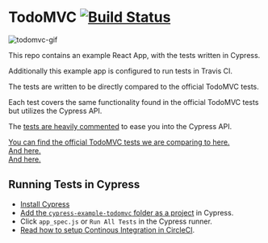 # TodoMVC [![Build Status](https://travis-ci.org/cypress-io/cypress-example-todomvc.svg)](https://travis-ci.org/cypress-io/cypress-example-todomvc)

![todomvc-gif](https://cloud.githubusercontent.com/assets/1268976/12985445/ad168098-d0c0-11e5-94e7-2f2e619bae93.gif)

This repo contains an example React App, with the tests written in Cypress.

Additionally this example app is configured to run tests in Travis CI.

The tests are written to be directly compared to the official TodoMVC tests.

Each test covers the same functionality found in the official TodoMVC tests but utilizes the Cypress API.

The [tests are heavily commented](cypress/integration/app_spec.js) to ease you into the Cypress API.

[You can find the official TodoMVC tests we are comparing to here.](https://github.com/tastejs/todomvc/blob/master/tests/test.js) <br>
[And here.](https://github.com/tastejs/todomvc/blob/master/tests/page.js) <br>
[And here.](https://github.com/tastejs/todomvc/blob/master/tests/testOperations.js)

## Running Tests in Cypress

- [Install Cypress](https://on.cypress.io/guides/installing-and-running#section-installing)
- [Add the `cypress-example-todomvc` folder as a project](https://on.cypress.io/guides/installing-and-running#section-adding-projects) in Cypress.
- Click `app_spec.js` or `Run All Tests` in the Cypress runner.
- [Read how to setup Continous Integration in CircleCI](https://on.cypress.io/guides/continuous-integration).
